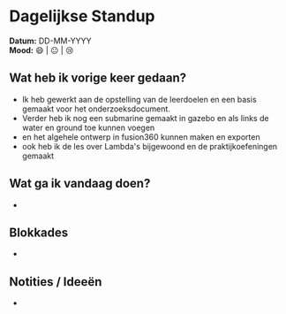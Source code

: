 # Dagelijkse Standup

**Datum:** DD-MM-YYYY  
**Mood:** 😄 | 😐 | 😢  

## Wat heb ik vorige keer gedaan?
- Ik heb gewerkt aan de opstelling van de leerdoelen en een basis gemaakt voor het onderzoeksdocument. 
- Verder heb ik nog een submarine gemaakt in gazebo en als links de water en ground toe kunnen voegen
- en het algehele ontwerp in fusion360 kunnen maken en exporten
- ook heb ik de les over Lambda's bijgewoond en de praktijkoefeningen gemaakt

## Wat ga ik vandaag doen?
- 

## Blokkades
- 

## Notities / Ideeën
- 
